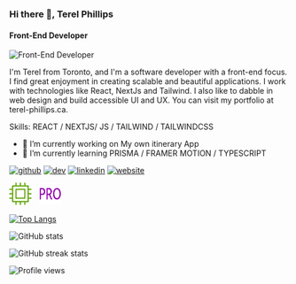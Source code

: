 ### Hi there 👋, Terel Phillips
#### Front-End Developer
![Front-End Developer](https://pbs.twimg.com/profile_banners/1024973460/1457492524/1500x500)

I'm Terel from Toronto, and I'm a software developer with a front-end focus. I find great enjoyment in creating scalable and beautiful applications. I work with technologies like React, NextJs and Tailwind. I also like to dabble in web design and build accessible UI and UX. You can visit my portfolio at terel-phillips.ca.


Skills: REACT / NEXTJS/ JS / TAILWIND / TAILWINDCSS

- 🔭 I’m currently working on My own itinerary App  
- 🌱 I’m currently learning PRISMA / FRAMER MOTION / TYPESCRIPT 


[<img src='https://cdn.jsdelivr.net/npm/simple-icons@3.0.1/icons/github.svg' alt='github' height='40'>](https://github.com/uzistacks)  [<img src='https://cdn.jsdelivr.net/npm/simple-icons@3.0.1/icons/dev-dot-to.svg' alt='dev' height='40'>](https://dev.to/uzistacks)  [<img src='https://cdn.jsdelivr.net/npm/simple-icons@3.0.1/icons/linkedin.svg' alt='linkedin' height='40'>](https://www.linkedin.com/in/terel-phillips-9a8038222/)  [<img src='https://cdn.jsdelivr.net/npm/simple-icons@3.0.1/icons/icloud.svg' alt='website' height='40'>](https://terel-phillips.ca/)  

<a href='https://docs.github.com/en/developers'><img src='https://raw.githubusercontent.com/acervenky/animated-github-badges/master/assets/devbadge.gif' width='40' height='40'></a> <a href='https://github.com/pricing'><img src='https://raw.githubusercontent.com/acervenky/animated-github-badges/master/assets/pro.gif' width='40' height='40'></a> 

[![Top Langs](https://github-readme-stats.vercel.app/api/top-langs/?username=uzistacks)](https://github.com/anuraghazra/github-readme-stats)

![GitHub stats](https://github-readme-stats.vercel.app/api?username=uzistacks&show_icons=true)  

![GitHub streak stats](https://github-readme-streak-stats.herokuapp.com/?user=uzistacks)  

![Profile views](https://gpvc.arturio.dev/uzistacks)  
